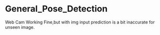 # General_Pose_Detection
Web Cam Working Fine,but with img input prediction is a bit inaccurate for unseen image.
